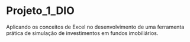 # Projeto_1_DIO
Aplicando os conceitos de Excel no desenvolvimento de uma ferramenta prática de simulação de investimentos em fundos imobiliários.

